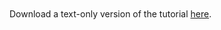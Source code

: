 <script src="https://fast.wistia.com/embed/medias/f34vt2varb.jsonp" async></script><script src="https://fast.wistia.com/assets/external/E-v1.js" async></script><div class="wistia_responsive_padding" style="padding:56.25% 0 0 0;position:relative;"><div class="wistia_responsive_wrapper" style="height:100%;left:0;position:absolute;top:0;width:100%;"><div class="wistia_embed wistia_async_f34vt2varb videoFoam=true" style="height:100%;width:100%">&nbsp;</div></div></div>
<p>Download a text-only version of the tutorial <a href="https://puppet.box.com/s/4qc0pqbsihj3urlu7ao0bdgnkeqw1c9o">here</a>.</p>